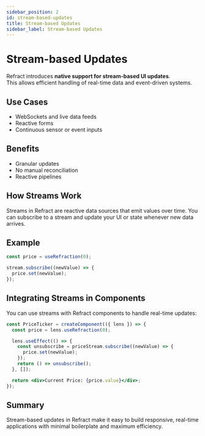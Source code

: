 ```yaml
---
sidebar_position: 2
id: stream-based-updates
title: Stream-based Updates
sidebar_label: Stream-based Updates
---
```


# Stream-based Updates

Refract introduces **native support for stream-based UI updates**.  
This allows efficient handling of real-time data and event-driven systems.

## Use Cases

- WebSockets and live data feeds
- Reactive forms
- Continuous sensor or event inputs

## Benefits

- Granular updates
- No manual reconciliation
- Reactive pipelines

## How Streams Work

Streams in Refract are reactive data sources that emit values over time. You can subscribe to a stream and update your UI or state whenever new data arrives.

## Example

```js
const price = useRefraction(0);

stream.subscribe((newValue) => {
  price.set(newValue);
});
```

## Integrating Streams in Components

You can use streams with Refract components to handle real-time updates:

```jsx
const PriceTicker = createComponent(({ lens }) => {
  const price = lens.useRefraction(0);

  lens.useEffect(() => {
    const unsubscribe = priceStream.subscribe((newValue) => {
      price.set(newValue);
    });
    return () => unsubscribe();
  }, []);

  return <div>Current Price: {price.value}</div>;
});
```

## Summary

Stream-based updates in Refract make it easy to build responsive, real-time applications with minimal boilerplate and maximum efficiency.
